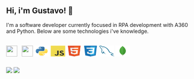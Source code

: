 ## Hi, i'm Gustavo! 👋

I'm a software developer currently focused in RPA development with A360 and Python. Below are some technologies i've knowledge.


<div style="display: inline_block"><br>
  <img align="center" alt="" height="30" width="30" src="https://www.automationanywhere.com/sites/default/files/images/AAI/automation-anywhere-logo-a-only.png">&nbsp;&nbsp;
  <img align="center" alt="" height="30" width="30" src="https://upload.wikimedia.org/wikipedia/commons/thumb/4/4d/Microsoft_Power_Automate.svg/2048px-Microsoft_Power_Automate.svg.png">
  <img align="center" alt="" height="30" width="40" src="https://raw.githubusercontent.com/devicons/devicon/master/icons/python/python-original.svg">
  <img align="center" alt="" height="30" width="40" src="https://raw.githubusercontent.com/devicons/devicon/master/icons/javascript/javascript-original.svg">
  <img align="center" alt="" height="30" width="40" src="https://raw.githubusercontent.com/devicons/devicon/master/icons/html5/html5-original.svg">
  <img align="center" alt="" height="30" width="40" src="https://raw.githubusercontent.com/devicons/devicon/master/icons/css3/css3-original.svg">
  <img align="center" alt="" height="30" width="40" src="https://raw.githubusercontent.com/devicons/devicon/master/icons/mysql/mysql-original.svg">
  <img align="center" alt="" height="30" width="40" src="https://raw.githubusercontent.com/devicons/devicon/master/icons/mongodb/mongodb-original.svg">
</div>
  
  ##
 
<div> 
  <a href = "mailto:ggustavomotadev@gmail.com"><img src="https://img.shields.io/badge/-Gmail-%23333?style=for-the-badge&logo=gmail&logoColor=white" target="_blank"></a>
  <a href="https://www.linkedin.com/in/gustavolink2003" target="_blank"><img src="https://img.shields.io/badge/-LinkedIn-%230077B5?style=for-the-badge&logo=linkedin&logoColor=white" target="_blank"></a> 
  
</div>

